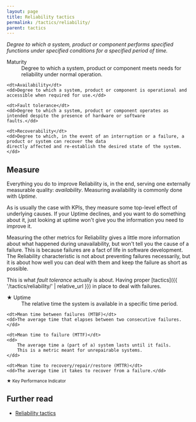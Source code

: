 ```yaml
---
layout: page
title: Reliability tactics
permalink: /tactics/reliability/
parent: tactics
---
```


_Degree to which a system, product or component performs specified functions under specified conditions for a specified
period of time._

<dl>
    <dt>Maturity</dt>
    <dd>Degree to which a system, product or component meets needs for reliability under normal operation.</dd>
    
    <dt>Availability</dt>
    <dd>Degree to which a system, product or component is operational and accessible when required for use.</dd>
    
    <dt>Fault tolerance</dt>
    <dd>Degree to which a system, product or component operates as intended despite the presence of hardware or software
    faults.</dd>
    
    <dt>Recoverability</dt>
    <dd>Degree to which, in the event of an interruption or a failure, a product or system can recover the data
    directly affected and re-establish the desired state of the system.</dd>
</dl>

## Measure

Everything you do to improve Reliability is, in the end, serving one externally measurable quality: _availability_.
Measuring availability is commonly done with _Uptime_.

As is usually the case with KPIs, they measure some top-level effect of underlying causes.
If your Uptime declines, and you want to do something about it, just looking at uptime won't give you the information you need
to improve it.

Measuring the other metrics for Reliability gives a little more information about what happened during unavailability, but won't tell you the cause of a
failure. This is because failures are a fact of life in software development. The Reliability characteristic is not about preventing failures necessarily, but
it is about how well you can deal with them and keep the failure as short as possible.

This is what _fault tolerance_ actually is about. Having proper [tactics]({{ '/tactics/reliability/' | relative_url }}) in place to deal with failures.

<dl>
    <dt>★ Uptime</dt>
    <dd>The relative time the system is available in a specific time period.</dd>
    
    <dt>Mean time between failures (MTBF)</dt>
    <dd>The average time that elapses between two consecutive failures.</dd>
    
    <dt>Mean time to failure (MTTF)</dt>
    <dd>
        The average time a (part of a) system lasts until it fails.
        This is a metric meant for unrepairable systems.
    </dd>
    
    <dt>Mean time to recovery/repair/restore (MTTR)</dt>
    <dd>The average time it takes to recover from a failure.</dd>
</dl>

<small>★ Key Performance Indicator</small>

## Further read

<ul>
    <li>
        <a href="{{ '/tactics/reliability/' | relative_url }}">Reliability tactics</a>
    </li>
</ul>
